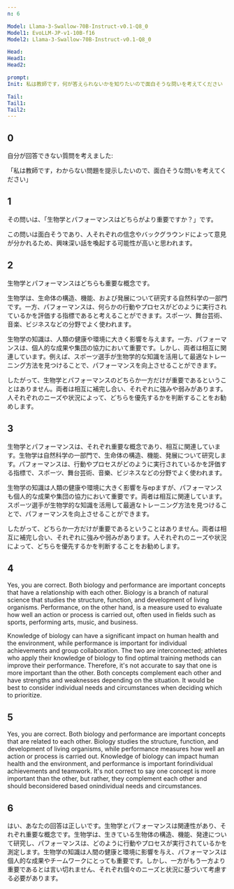 ```yaml
---
n: 6

Model: Llama-3-Swallow-70B-Instruct-v0.1-Q8_0
Model1: EvoLLM-JP-v1-10B-f16
Model2: Llama-3-Swallow-70B-Instruct-v0.1-Q8_0

Head: 
Head1: 
Head2: 

prompt: 
Init: 私は教師です，何が答えられないかを知りたいので面白そうな問いを考えてください

Tail: 
Tail1: 
Tail2: 
---
```


## 0
 自分が回答できない質問を考えました: 

「私は教師です，わからない問題を提示したいので、面白そうな問いを考えてください」
## 1
 その問いは、「生物学とパフォーマンスはどちらがより重要ですか？」です。

この問いは面白そうであり、人それぞれの信念やバックグラウンドによって意見が分かれるため、興味深い話を喚起する可能性が高いと思われます。
## 2
生物学とパフォーマンスはどちらも重要な概念です。

生物学は、生命体の構造、機能、および発展について研究する自然科学の一部門です。一方、パフォーマンスは、何らかの行動やプロセスがどのように実行されているかを評価する指標であると考えることができます。スポーツ、舞台芸術、音楽、ビジネスなどの分野でよく使われます。

生物学の知識は、人類の健康や環境に大きく影響を与えます。一方、パフォーマンスは、個人的な成果や集団の協力において重要です。しかし、両者は相互に関連しています。例えば、スポーツ選手が生物学的な知識を活用して最適なトレーニング方法を見つけることで、パフォーマンスを向上させることができます。

したがって、生物学とパフォーマンスのどちらか一方だけが重要であるということはありません。両者は相互に補完し合い、それぞれに強みや弱みがあります。人それぞれのニーズや状況によって、どちらを優先するかを判断することをお勧めします。
## 3
 生物学とパフォーマンスは、それぞれ重要な概念であり、相互に関連しています。生物学は自然科学の一部門で、生命体の構造、機能、発展について研究します。パフォーマンスは、行動やプロセスがどのように実行されているかを評価する指標で、スポーツ、舞台芸術、音樂、ビジネスなどの分野でよく使われます。

生物学の知識は人類の健康や環境に大きく影響を与ерますが、パフォーマンスも個人的な成果や集団の協力において重要です。両者は相互に関連しています。スポーツ選手が生物学的な知識を活用して最適なトレーニング方法を見つけることで、パフォーマンスを向上させることができます。

したがって、どちらか一方だけが重要であるということはありません。両者は相互に補完し合い、それぞれに強みや弱みがあります。人それぞれのニーズや状況によって、どちらを優先するかを判断することをお勧めします。
## 4
Yes, you are correct. Both biology and performance are important concepts that have a relationship with each other. Biology is a branch of natural science that studies the structure, function, and development of living organisms. Performance, on the other hand, is a measure used to evaluate how well an action or process is carried out, often used in fields such as sports, performing arts, music, and business.

Knowledge of biology can have a significant impact on human health and the environment, while performance is important for individual achievements and group collaboration. The two are interconnected; athletes who apply their knowledge of biology to find optimal training methods can improve their performance. Therefore, it's not accurate to say that one is more important than the other. Both concepts complement each other and have strengths and weaknesses depending on the situation. It would be best to consider individual needs and circumstances when deciding which to prioritize.
## 5
 Yes, you are correct. Both biology and performance are important concepts that are related to each other. Biology studies the structure, function, and development of living organisms, while performance measures how well an action or process is carried out. Knowledge of biology can impact human health and the environment, and performance is important forindividual achievements and teamwork. It's not correct to say one concept is more important than the other, but rather, they complement each other and should beconsidered based onindividual needs and circumstances.
## 6
はい、あなたの回答は正しいです。生物学とパフォーマンスは関連性があり、それぞれ重要な概念です。生物学は、生きている生物体の構造、機能、発達について研究し、パフォーマンスは、どのように行動やプロセスが実行されているかを測定します。生物学の知識は人間の健康と環境に影響を与え、パフォーマンスは個人的な成果やチームワークにとっても重要です。しかし、一方がもう一方より重要であるとは言い切れません、それぞれ個々のニーズと状況に基づいて考慮する必要があります。
